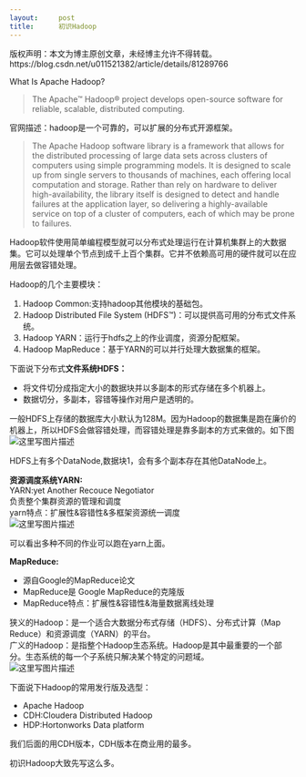 ```yaml
---
layout:     post
title:      初识Hadoop
---
```

<div id="article_content" class="article_content clearfix csdn-tracking-statistics" data-pid="blog" data-mod="popu_307" data-dsm="post">
								<div class="article-copyright">
					版权声明：本文为博主原创文章，未经博主允许不得转载。					https://blog.csdn.net/u011521382/article/details/81289766				</div>
								            <div id="content_views" class="markdown_views prism-atom-one-dark">
							<!-- flowchart 箭头图标 勿删 -->
							<svg xmlns="http://www.w3.org/2000/svg" style="display: none;"><path stroke-linecap="round" d="M5,0 0,2.5 5,5z" id="raphael-marker-block" style="-webkit-tap-highlight-color: rgba(0, 0, 0, 0);"></path></svg>
							<p>What Is Apache Hadoop?</p>

<blockquote>
  <p>The Apache™ Hadoop® project develops open-source software for reliable, scalable, distributed computing.</p>
</blockquote>

<p>官网描述：hadoop是一个可靠的，可以扩展的分布式开源框架。</p>

<blockquote>
  <p>The Apache Hadoop software library is a framework that allows for the distributed processing of large data sets across clusters of computers using simple programming models. It is designed to scale up from single servers to thousands of machines, each offering local computation and storage. Rather than rely on hardware to deliver high-availability, the library itself is designed to detect and handle failures at the application layer, so delivering a highly-available service on top of a cluster of computers, each of which may be prone to failures.</p>
</blockquote>

<p>Hadoop软件使用简单编程模型就可以分布式处理运行在计算机集群上的大数据集。它可以处理单个节点到成千上百个集群。它并不依赖高可用的硬件就可以在应用层去做容错处理。</p>

<p>Hadoop的几个主要模块：</p>

<ol>
<li>Hadoop Common:支持hadoop其他模块的基础包。</li>
<li>Hadoop Distributed File System (HDFS™)：可以提供高可用的分布式文件系统。</li>
<li>Hadoop YARN：运行于hdfs之上的作业调度，资源分配框架。</li>
<li>Hadoop MapReduce：基于YARN的可以并行处理大数据集的框架。</li>
</ol>

<p>下面说下分布式<strong>文件系统HDFS：</strong></p>

<ul>
<li>将文件切分成指定大小的数据块并以多副本的形式存储在多个机器上。</li>
<li>数据切分，多副本，容错等操作对用户是透明的。</li>
</ul>

<p>一般HDFS上存储的数据库大小默认为128M。因为Hadoop的数据集是跑在廉价的机器上，所以HDFS会做容错处理，而容错处理是靠多副本的方式来做的。如下图 <br>
<img src="https://img-blog.csdn.net/2018073017532048?watermark/2/text/aHR0cHM6Ly9ibG9nLmNzZG4ubmV0L3UwMTE1MjEzODI=/font/5a6L5L2T/fontsize/400/fill/I0JBQkFCMA==/dissolve/70" alt="这里写图片描述" title=""></p>

<p>HDFS上有多个DataNode,数据块1，会有多个副本存在其他DataNode上。</p>

<p><strong>资源调度系统YARN:</strong> <br>
YARN:yet Another Recouce Negotiator <br>
负责整个集群资源的管理和调度 <br>
yarn特点：扩展性&amp;容错性&amp;多框架资源统一调度 <br>
<img src="https://img-blog.csdn.net/20180730175806170?watermark/2/text/aHR0cHM6Ly9ibG9nLmNzZG4ubmV0L3UwMTE1MjEzODI=/font/5a6L5L2T/fontsize/400/fill/I0JBQkFCMA==/dissolve/70" alt="这里写图片描述" title=""></p>

<p>可以看出多种不同的作业可以跑在yarn上面。</p>

<p><strong>MapReduce:</strong></p>

<ul>
<li>源自Google的MapReduce论文</li>
<li>MapReduce是 Google MapReduce的克隆版</li>
<li>MapReduce特点：扩展性&amp;容错性&amp;海量数据离线处理</li>
</ul>

<p>狭义的Hadoop：是一个适合大数据分布式存储（HDFS）、分布式计算（Map Reduce）和资源调度（YARN）的平台。 <br>
广义的Hadoop：是指整个Hadoop生态系统。Hadoop是其中最重要的一个部分。生态系统的每一个子系统只解决某个特定的问题域。 <br>
<img src="https://img-blog.csdn.net/20180730181017491?watermark/2/text/aHR0cHM6Ly9ibG9nLmNzZG4ubmV0L3UwMTE1MjEzODI=/font/5a6L5L2T/fontsize/400/fill/I0JBQkFCMA==/dissolve/70" alt="这里写图片描述" title=""></p>

<p>下面说下Hadoop的常用发行版及选型：</p>

<ul>
<li>Apache Hadoop</li>
<li>CDH:Cloudera Distributed Hadoop</li>
<li>HDP:Hortonworks Data platform</li>
</ul>

<p>我们后面的用CDH版本，CDH版本在商业用的最多。</p>

<p>初识Hadoop大致先写这么多。</p>            </div>
						<link href="https://csdnimg.cn/release/phoenix/mdeditor/markdown_views-9e5741c4b9.css" rel="stylesheet">
                </div>